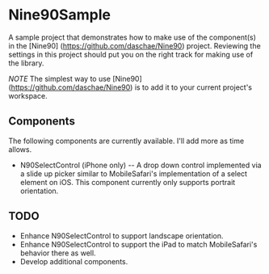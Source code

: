Nine90Sample
================================================================================

A sample project that demonstrates how to make use of the component(s) in the [Nine90] (https://github.com/daschae/Nine90) project. Reviewing the settings in this project should put you on the right track for making use of the library.

*NOTE* The simplest way to use [Nine90] (https://github.com/daschae/Nine90) is to add it to your current project's workspace.

Components
----------

The following components are currently available. I'll add more as time allows.

*   N90SelectControl (iPhone only) -- A drop down control implemented via a slide up picker similar to MobileSafari's implementation of a select element on iOS. This component currently only supports portrait orientation.
    
TODO
----

*   Enhance N90SelectControl to support landscape orientation.
*   Enhance N90SelectControl to support the iPad to match MobileSafari's behavior there as well.
*   Develop additional components.